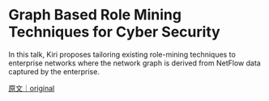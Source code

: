 
# Graph Based Role Mining Techniques for Cyber Security

In this talk, Kiri proposes tailoring existing role-mining techniques to enterprise networks where the network graph is derived from NetFlow data captured by the enterprise.

[原文｜original](https://insights.sei.cmu.edu/library/graph-based-role-mining-techniques-for-cyber-security/)
        